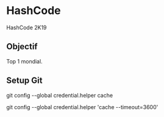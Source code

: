 # HashCode
HashCode 2K19

## Objectif
Top 1 mondial.

## Setup Git
git config --global credential.helper cache

git config --global credential.helper 'cache --timeout=3600'